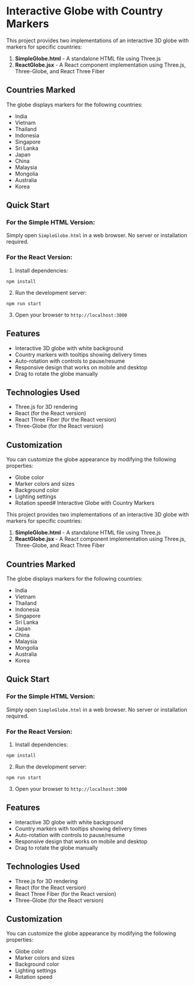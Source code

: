 # Interactive Globe with Country Markers

This project provides two implementations of an interactive 3D globe with markers for specific countries:

1. **SimpleGlobe.html** - A standalone HTML file using Three.js
2. **ReactGlobe.jsx** - A React component implementation using Three.js, Three-Globe, and React Three Fiber

## Countries Marked

The globe displays markers for the following countries:
- India
- Vietnam
- Thailand
- Indonesia
- Singapore
- Sri Lanka
- Japan
- China
- Malaysia
- Mongolia
- Australia
- Korea

## Quick Start

### For the Simple HTML Version:
Simply open `SimpleGlobe.html` in a web browser. No server or installation required.

### For the React Version:

1. Install dependencies:
```
npm install
```

2. Run the development server:
```
npm run start
```

3. Open your browser to `http://localhost:3000`

## Features

- Interactive 3D globe with white background
- Country markers with tooltips showing delivery times
- Auto-rotation with controls to pause/resume
- Responsive design that works on mobile and desktop
- Drag to rotate the globe manually

## Technologies Used

- Three.js for 3D rendering
- React (for the React version)
- React Three Fiber (for the React version)
- Three-Globe (for the React version)

## Customization

You can customize the globe appearance by modifying the following properties:
- Globe color
- Marker colors and sizes
- Background color
- Lighting settings
- Rotation speed# Interactive Globe with Country Markers

This project provides two implementations of an interactive 3D globe with markers for specific countries:

1. **SimpleGlobe.html** - A standalone HTML file using Three.js
2. **ReactGlobe.jsx** - A React component implementation using Three.js, Three-Globe, and React Three Fiber

## Countries Marked

The globe displays markers for the following countries:
- India
- Vietnam
- Thailand
- Indonesia
- Singapore
- Sri Lanka
- Japan
- China
- Malaysia
- Mongolia
- Australia
- Korea

## Quick Start

### For the Simple HTML Version:
Simply open `SimpleGlobe.html` in a web browser. No server or installation required.

### For the React Version:

1. Install dependencies:
```
npm install
```

2. Run the development server:
```
npm run start
```

3. Open your browser to `http://localhost:3000`

## Features

- Interactive 3D globe with white background
- Country markers with tooltips showing delivery times
- Auto-rotation with controls to pause/resume
- Responsive design that works on mobile and desktop
- Drag to rotate the globe manually

## Technologies Used

- Three.js for 3D rendering
- React (for the React version)
- React Three Fiber (for the React version)
- Three-Globe (for the React version)

## Customization

You can customize the globe appearance by modifying the following properties:
- Globe color
- Marker colors and sizes
- Background color
- Lighting settings
- Rotation speed